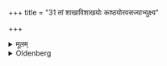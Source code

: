 +++
title = "31 तां शाखाविशाखयोः काष्ठयोरवसज्याभ्युक्ष्य"

+++

<details><summary>मूलम्</summary>

तां शाखाविशाखयोः काष्ठयोरवसज्याभ्युक्ष्य श्रपयेत् ३१
</details>

<details><summary>Oldenberg</summary>

31. He should spit it on two pieces of wood, on one (simple) branch and on another forked branch, should besprinkle it (with water), and should roast it.
</details>
